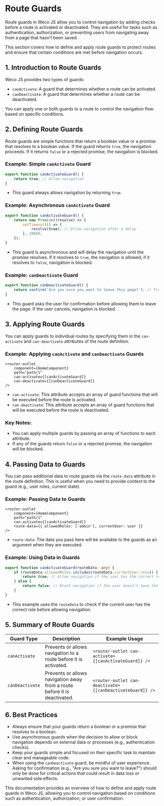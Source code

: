 # Route Guards

Route guards in Weco JS allow you to control navigation by adding checks before a route is activated or deactivated. They are useful for tasks such as authentication, authorization, or preventing users from navigating away from a page that hasn't been saved.

This section covers how to define and apply route guards to protect routes and ensure that certain conditions are met before navigation occurs.

## 1. Introduction to Route Guards

Weco JS provides two types of guards:

* `canActivate`: A guard that determines whether a route can be activated.
* `canDeactivate`: A guard that determines whether a route can be deactivated.

You can apply one or both guards to a route to control the navigation flow based on specific conditions.

## 2. Defining Route Guards

Route guards are simple functions that return a boolean value or a promise that resolves to a boolean value. If the guard returns `true`, the navigation proceeds. If it returns `false` or a rejected promise, the navigation is blocked.

### Example: Simple `canActivate` Guard

```ts
export function canActivateGuard() {
    return true; // Allow navigation
}
```

* This guard always allows navigation by returning `true`.

### Example: Asynchronous `canActivate` Guard

```ts
export function canActivateGuard() {
    return new Promise((resolve) => {
        setTimeout(() => {
            resolve(true); // Allow navigation after a delay
        }, 1000);
    });
}
```

* This guard is asynchronous and will delay the navigation until the promise resolves. If it resolves to `true`, the navigation is allowed; if it resolves to `false`, navigation is blocked.

### Example: `canDeactivate` Guard

```ts
export function canDeactivateGuard() {
    return confirm('Are you sure you want to leave this page?'); // Prompt the user before leaving
}
```

* This guard asks the user for confirmation before allowing them to leave the page. If the user cancels, navigation is blocked.

## 3. Applying Route Guards

You can apply guards to individual routes by specifying them in the `can-activate` and `can-deactivate` attributes of the route definition.

### Example: Applying `canActivate` and `canDeactivate` Guards

```tsx
<router-outlet 
    component={HomeComponent} 
    path="path/1" 
    can-activate={[canActivateGuard]} 
    can-deactivate={[canDeactivateGuard]} 
/>
```

* `can-activate`: This attribute accepts an array of guard functions that will be executed before the route is activated.
* `can-deactivate`: This attribute accepts an array of guard functions that will be executed before the route is deactivated.

### Key Notes:
* You can apply multiple guards by passing an array of functions to each attribute.
* If any of the guards return `false` or a rejected promise, the navigation will be blocked.

## 4. Passing Data to Guards

You can pass additional data to route guards via the `route-data` attribute in the route definition. This is useful when you need to provide context to the guard (e.g., user roles, current state).

### Example: Passing Data to Guards

```tsx
<router-outlet 
    component={HomeComponent} 
    path="path/1" 
    can-activate={[canActivateGuard]} 
    route-data={{ allowedRoles: ['admin'], currentUser: user }} 
/>
```

* `route-data`: The data you pass here will be available to the guards as an argument when they are executed.

### Example: Using Data in Guards

```ts
export function canActivateGuard(routeData: any) {
    if (routeData.allowedRoles.includes(routeData.currentUser.role)) {
        return true; // Allow navigation if the user has the correct role
    } else {
        return false; // Block navigation if the user doesn't have the correct role
    }
}
```

* This example uses the `routeData` to check if the current user has the correct role before allowing navigation.

## 5. Summary of Route Guards

| Guard Type | Description | Example Usage |
| --- | --- | --- |
| `canActivate` | Prevents or allows navigation to a route before it is activated. | `<router-outlet can-activate={[canActivateGuard]} />` |
| `canDeactivate` | Prevents or allows navigation away from a route before it is deactivated. | `<router-outlet can-deactivate={[canDeactivateGuard]} />` |

## 6. Best Practices

* Always ensure that your guards return a boolean or a promise that resolves to a boolean.
* Use asynchronous guards when the decision to allow or block navigation depends on external data or processes (e.g., authentication checks).
* Keep your guards simple and focused on their specific task to maintain clear and manageable code.
* When using the `canDeactivate` guard, be mindful of user experience. Asking for confirmation (e.g., "Are you sure you want to leave?") should only be done for critical actions that could result in data loss or unwanted side effects.

This documentation provides an overview of how to define and apply route guards in Weco JS, allowing you to control navigation based on conditions such as authentication, authorization, or user confirmation.
